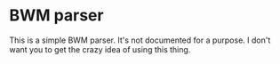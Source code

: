 # BWM parser
This is a simple BWM parser. It's not documented for a purpose. I don't want you to get the crazy idea of using this thing.